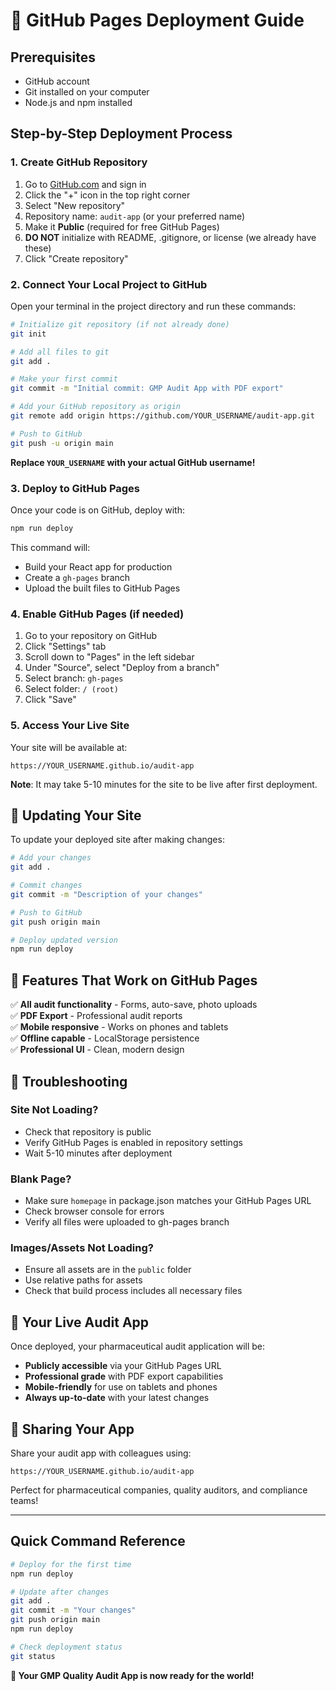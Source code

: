 # 🚀 GitHub Pages Deployment Guide

## Prerequisites

- GitHub account
- Git installed on your computer
- Node.js and npm installed

## Step-by-Step Deployment Process

### 1. Create GitHub Repository

1. Go to [GitHub.com](https://github.com) and sign in
2. Click the "+" icon in the top right corner
3. Select "New repository"
4. Repository name: `audit-app` (or your preferred name)
5. Make it **Public** (required for free GitHub Pages)
6. **DO NOT** initialize with README, .gitignore, or license (we already have these)
7. Click "Create repository"

### 2. Connect Your Local Project to GitHub

Open your terminal in the project directory and run these commands:

```bash
# Initialize git repository (if not already done)
git init

# Add all files to git
git add .

# Make your first commit
git commit -m "Initial commit: GMP Audit App with PDF export"

# Add your GitHub repository as origin
git remote add origin https://github.com/YOUR_USERNAME/audit-app.git

# Push to GitHub
git push -u origin main
```

**Replace `YOUR_USERNAME` with your actual GitHub username!**

### 3. Deploy to GitHub Pages

Once your code is on GitHub, deploy with:

```bash
npm run deploy
```

This command will:

- Build your React app for production
- Create a `gh-pages` branch
- Upload the built files to GitHub Pages

### 4. Enable GitHub Pages (if needed)

1. Go to your repository on GitHub
2. Click "Settings" tab
3. Scroll down to "Pages" in the left sidebar
4. Under "Source", select "Deploy from a branch"
5. Select branch: `gh-pages`
6. Select folder: `/ (root)`
7. Click "Save"

### 5. Access Your Live Site

Your site will be available at:

```
https://YOUR_USERNAME.github.io/audit-app
```

**Note**: It may take 5-10 minutes for the site to be live after first deployment.

## 🔄 Updating Your Site

To update your deployed site after making changes:

```bash
# Add your changes
git add .

# Commit changes
git commit -m "Description of your changes"

# Push to GitHub
git push origin main

# Deploy updated version
npm run deploy
```

## 📱 Features That Work on GitHub Pages

✅ **All audit functionality** - Forms, auto-save, photo uploads  
✅ **PDF Export** - Professional audit reports  
✅ **Mobile responsive** - Works on phones and tablets  
✅ **Offline capable** - LocalStorage persistence  
✅ **Professional UI** - Clean, modern design

## 🔧 Troubleshooting

### Site Not Loading?

- Check that repository is public
- Verify GitHub Pages is enabled in repository settings
- Wait 5-10 minutes after deployment

### Blank Page?

- Make sure `homepage` in package.json matches your GitHub Pages URL
- Check browser console for errors
- Verify all files were uploaded to gh-pages branch

### Images/Assets Not Loading?

- Ensure all assets are in the `public` folder
- Use relative paths for assets
- Check that build process includes all necessary files

## 🌟 Your Live Audit App

Once deployed, your pharmaceutical audit application will be:

- **Publicly accessible** via your GitHub Pages URL
- **Professional grade** with PDF export capabilities
- **Mobile-friendly** for use on tablets and phones
- **Always up-to-date** with your latest changes

## 📧 Sharing Your App

Share your audit app with colleagues using:

```
https://YOUR_USERNAME.github.io/audit-app
```

Perfect for pharmaceutical companies, quality auditors, and compliance teams!

---

## Quick Command Reference

```bash
# Deploy for the first time
npm run deploy

# Update after changes
git add .
git commit -m "Your changes"
git push origin main
npm run deploy

# Check deployment status
git status
```

**🎉 Your GMP Quality Audit App is now ready for the world!**

